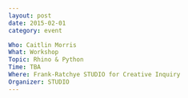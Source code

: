 ```yaml
---
layout: post
date: 2015-02-01
category: event

Who: Caitlin Morris 
What: Workshop
Topic: Rhino & Python
Time: TBA
Where: Frank-Ratchye STUDIO for Creative Inquiry
Organizer: STUDIO
---
```

